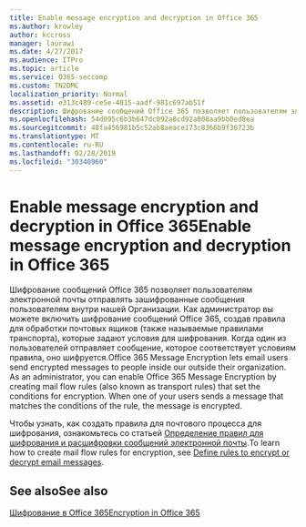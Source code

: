 ```yaml
---
title: Enable message encryption and decryption in Office 365
ms.author: krowley
author: kccross
manager: laurawi
ms.date: 4/27/2017
ms.audience: ITPro
ms.topic: article
ms.service: O365-seccomp
ms.custom: TN2DMC
localization_priority: Normal
ms.assetid: e313c489-ce5e-4015-aadf-981c697ab51f
description: Шифрование сообщений Office 365 позволяет пользователям электронной почты отправлять зашифрованные сообщения пользователям внутри нашей Организации. Как администратор вы можете включить шифрование сообщений Office 365, создав правила для обработки почтовых ящиков (правила транспорта), которые задают условия для шифрования.
ms.openlocfilehash: 54d095c6b3b647dc092a8cd92a008aa9bb0ed8ea
ms.sourcegitcommit: 48fa456981b5c52ab8aeace173c8366b9f36723b
ms.translationtype: MT
ms.contentlocale: ru-RU
ms.lasthandoff: 02/28/2019
ms.locfileid: "30340960"
---
```

# <a name="enable-message-encryption-and-decryption-in-office-365"></a><span data-ttu-id="f6656-104">Enable message encryption and decryption in Office 365</span><span class="sxs-lookup"><span data-stu-id="f6656-104">Enable message encryption and decryption in Office 365</span></span>

<span data-ttu-id="f6656-p102">Шифрование сообщений Office 365 позволяет пользователям электронной почты отправлять зашифрованные сообщения пользователям внутри нашей Организации. Как администратор вы можете включить шифрование сообщений Office 365, создав правила для обработки почтовых ящиков (также называемые правилами транспорта), которые задают условия для шифрования. Когда один из пользователей отправляет сообщение, которое соответствует условиям правила, оно шифруется.</span><span class="sxs-lookup"><span data-stu-id="f6656-p102">Office 365 Message Encryption lets email users send encrypted messages to people inside our outside their organization. As an administrator, you can enable Office 365 Message Encryption by creating mail flow rules (also known as transport rules) that set the conditions for encryption. When one of your users sends a message that matches the conditions of the rule, the message is encrypted.</span></span>
  
<span data-ttu-id="f6656-108">Чтобы узнать, как создать правила для почтового процесса для шифрования, ознакомьтесь со статьей [Определение правил для шифрования и расшифровки сообщений электронной почты](https://go.microsoft.com/fwlink/p/?LinkID=402846).</span><span class="sxs-lookup"><span data-stu-id="f6656-108">To learn how to create mail flow rules for encryption, see [Define rules to encrypt or decrypt email messages](https://go.microsoft.com/fwlink/p/?LinkID=402846).</span></span>
  
## <a name="see-also"></a><span data-ttu-id="f6656-109">See also</span><span class="sxs-lookup"><span data-stu-id="f6656-109">See also</span></span>

[<span data-ttu-id="f6656-110">Шифрование в Office 365</span><span class="sxs-lookup"><span data-stu-id="f6656-110">Encryption in Office 365</span></span>](https://go.microsoft.com/fwlink/p/?LinkID=392525)

